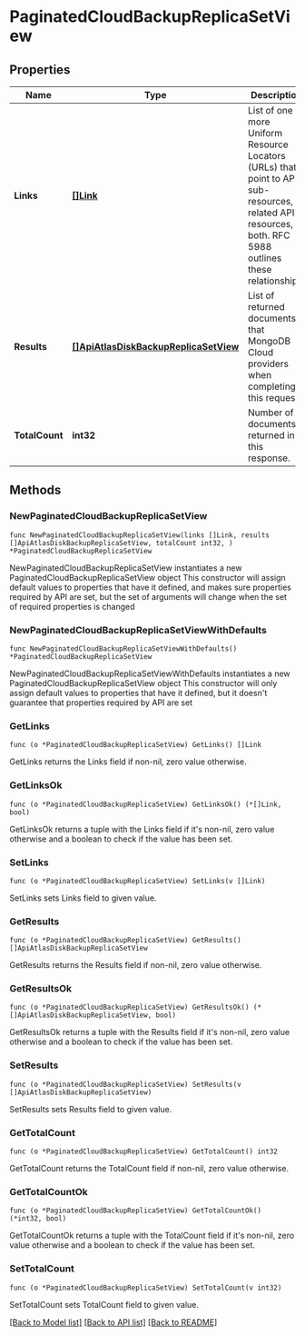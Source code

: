 # PaginatedCloudBackupReplicaSetView

## Properties

Name | Type | Description | Notes
------------ | ------------- | ------------- | -------------
**Links** | [**[]Link**](Link.md) | List of one or more Uniform Resource Locators (URLs) that point to API sub-resources, related API resources, or both. RFC 5988 outlines these relationships. | [readonly] 
**Results** | [**[]ApiAtlasDiskBackupReplicaSetView**](ApiAtlasDiskBackupReplicaSetView.md) | List of returned documents that MongoDB Cloud providers when completing this request. | [readonly] 
**TotalCount** | **int32** | Number of documents returned in this response. | [readonly] 

## Methods

### NewPaginatedCloudBackupReplicaSetView

`func NewPaginatedCloudBackupReplicaSetView(links []Link, results []ApiAtlasDiskBackupReplicaSetView, totalCount int32, ) *PaginatedCloudBackupReplicaSetView`

NewPaginatedCloudBackupReplicaSetView instantiates a new PaginatedCloudBackupReplicaSetView object
This constructor will assign default values to properties that have it defined,
and makes sure properties required by API are set, but the set of arguments
will change when the set of required properties is changed

### NewPaginatedCloudBackupReplicaSetViewWithDefaults

`func NewPaginatedCloudBackupReplicaSetViewWithDefaults() *PaginatedCloudBackupReplicaSetView`

NewPaginatedCloudBackupReplicaSetViewWithDefaults instantiates a new PaginatedCloudBackupReplicaSetView object
This constructor will only assign default values to properties that have it defined,
but it doesn't guarantee that properties required by API are set

### GetLinks

`func (o *PaginatedCloudBackupReplicaSetView) GetLinks() []Link`

GetLinks returns the Links field if non-nil, zero value otherwise.

### GetLinksOk

`func (o *PaginatedCloudBackupReplicaSetView) GetLinksOk() (*[]Link, bool)`

GetLinksOk returns a tuple with the Links field if it's non-nil, zero value otherwise
and a boolean to check if the value has been set.

### SetLinks

`func (o *PaginatedCloudBackupReplicaSetView) SetLinks(v []Link)`

SetLinks sets Links field to given value.


### GetResults

`func (o *PaginatedCloudBackupReplicaSetView) GetResults() []ApiAtlasDiskBackupReplicaSetView`

GetResults returns the Results field if non-nil, zero value otherwise.

### GetResultsOk

`func (o *PaginatedCloudBackupReplicaSetView) GetResultsOk() (*[]ApiAtlasDiskBackupReplicaSetView, bool)`

GetResultsOk returns a tuple with the Results field if it's non-nil, zero value otherwise
and a boolean to check if the value has been set.

### SetResults

`func (o *PaginatedCloudBackupReplicaSetView) SetResults(v []ApiAtlasDiskBackupReplicaSetView)`

SetResults sets Results field to given value.


### GetTotalCount

`func (o *PaginatedCloudBackupReplicaSetView) GetTotalCount() int32`

GetTotalCount returns the TotalCount field if non-nil, zero value otherwise.

### GetTotalCountOk

`func (o *PaginatedCloudBackupReplicaSetView) GetTotalCountOk() (*int32, bool)`

GetTotalCountOk returns a tuple with the TotalCount field if it's non-nil, zero value otherwise
and a boolean to check if the value has been set.

### SetTotalCount

`func (o *PaginatedCloudBackupReplicaSetView) SetTotalCount(v int32)`

SetTotalCount sets TotalCount field to given value.



[[Back to Model list]](../README.md#documentation-for-models) [[Back to API list]](../README.md#documentation-for-api-endpoints) [[Back to README]](../README.md)


